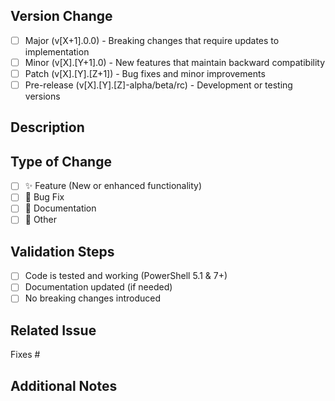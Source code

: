 ## Version Change

<!-- Select the type of version change this PR represents -->

- [ ] Major (v[X+1].0.0) - Breaking changes that require updates to implementation
- [ ] Minor (v[X].[Y+1].0) - New features that maintain backward compatibility
- [ ] Patch (v[X].[Y].[Z+1]) - Bug fixes and minor improvements
- [ ] Pre-release (v[X].[Y].[Z]-alpha/beta/rc) - Development or testing versions

## Description

<!-- Provide a clear description of what this PR changes or adds -->

## Type of Change

- [ ] ✨ Feature (New or enhanced functionality)
- [ ] 🔧 Bug Fix
- [ ] 📖 Documentation
- [ ] 🔄 Other

## Validation Steps

- [ ] Code is tested and working (PowerShell 5.1 & 7+)
- [ ] Documentation updated (if needed)
- [ ] No breaking changes introduced

## Related Issue

Fixes #

## Additional Notes

<!-- Any additional information that reviewers should know -->